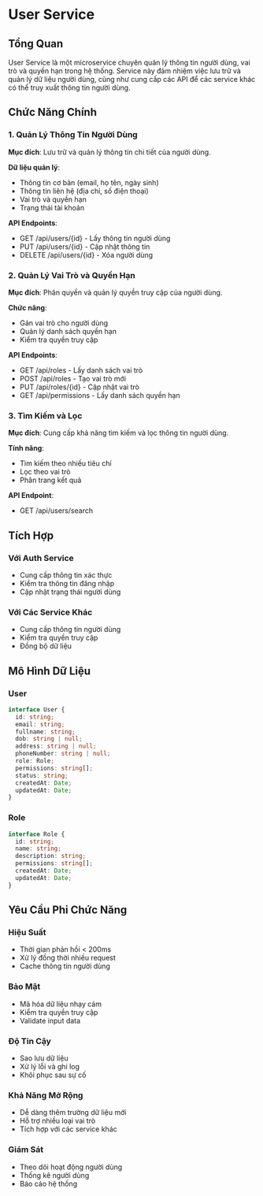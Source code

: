 # User Service

## Tổng Quan
User Service là một microservice chuyên quản lý thông tin người dùng, vai trò và quyền hạn trong hệ thống. Service này đảm nhiệm việc lưu trữ và quản lý dữ liệu người dùng, cũng như cung cấp các API để các service khác có thể truy xuất thông tin người dùng.

## Chức Năng Chính

### 1. Quản Lý Thông Tin Người Dùng
**Mục đích**: Lưu trữ và quản lý thông tin chi tiết của người dùng.

**Dữ liệu quản lý**:
- Thông tin cơ bản (email, họ tên, ngày sinh)
- Thông tin liên hệ (địa chỉ, số điện thoại)
- Vai trò và quyền hạn
- Trạng thái tài khoản

**API Endpoints**:
- GET /api/users/{id} - Lấy thông tin người dùng
- PUT /api/users/{id} - Cập nhật thông tin
- DELETE /api/users/{id} - Xóa người dùng

### 2. Quản Lý Vai Trò và Quyền Hạn
**Mục đích**: Phân quyền và quản lý quyền truy cập của người dùng.

**Chức năng**:
- Gán vai trò cho người dùng
- Quản lý danh sách quyền hạn
- Kiểm tra quyền truy cập

**API Endpoints**:
- GET /api/roles - Lấy danh sách vai trò
- POST /api/roles - Tạo vai trò mới
- PUT /api/roles/{id} - Cập nhật vai trò
- GET /api/permissions - Lấy danh sách quyền hạn

### 3. Tìm Kiếm và Lọc
**Mục đích**: Cung cấp khả năng tìm kiếm và lọc thông tin người dùng.

**Tính năng**:
- Tìm kiếm theo nhiều tiêu chí
- Lọc theo vai trò
- Phân trang kết quả

**API Endpoint**:
- GET /api/users/search

## Tích Hợp

### Với Auth Service
- Cung cấp thông tin xác thực
- Kiểm tra thông tin đăng nhập
- Cập nhật trạng thái người dùng

### Với Các Service Khác
- Cung cấp thông tin người dùng
- Kiểm tra quyền truy cập
- Đồng bộ dữ liệu

## Mô Hình Dữ Liệu

### User
```typescript
interface User {
  id: string;
  email: string;
  fullname: string;
  dob: string | null;
  address: string | null;
  phoneNumber: string | null;
  role: Role;
  permissions: string[];
  status: string;
  createdAt: Date;
  updatedAt: Date;
}
```

### Role
```typescript
interface Role {
  id: string;
  name: string;
  description: string;
  permissions: string[];
  createdAt: Date;
  updatedAt: Date;
}
```

## Yêu Cầu Phi Chức Năng

### Hiệu Suất
- Thời gian phản hồi < 200ms
- Xử lý đồng thời nhiều request
- Cache thông tin người dùng

### Bảo Mật
- Mã hóa dữ liệu nhạy cảm
- Kiểm tra quyền truy cập
- Validate input data

### Độ Tin Cậy
- Sao lưu dữ liệu
- Xử lý lỗi và ghi log
- Khôi phục sau sự cố

### Khả Năng Mở Rộng
- Dễ dàng thêm trường dữ liệu mới
- Hỗ trợ nhiều loại vai trò
- Tích hợp với các service khác

### Giám Sát
- Theo dõi hoạt động người dùng
- Thống kê người dùng
- Báo cáo hệ thống 